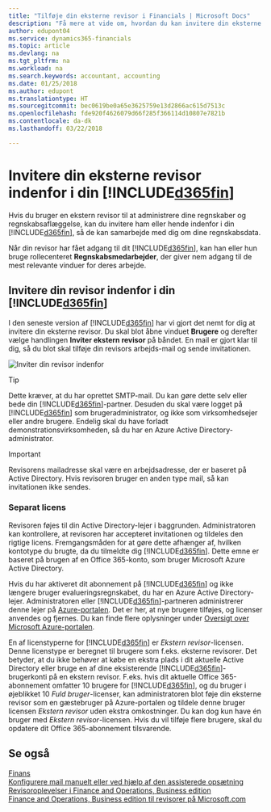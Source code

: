 ```yaml
---
title: "Tilføje din eksterne revisor i Financials | Microsoft Docs"
description: "Få mere at vide om, hvordan du kan invitere din eksterne revisor indenfor i Finance and Operations, Business edition."
author: edupont04
ms.service: dynamics365-financials
ms.topic: article
ms.devlang: na
ms.tgt_pltfrm: na
ms.workload: na
ms.search.keywords: accountant, accounting
ms.date: 01/25/2018
ms.author: edupont
ms.translationtype: HT
ms.sourcegitcommit: bec0619be0a65e3625759e13d2866ac615d7513c
ms.openlocfilehash: fde920f4626079d66f285f366114d10807e7821b
ms.contentlocale: da-dk
ms.lasthandoff: 03/22/2018

---
```

# <a name="inviting-your-external-accountant-to-your-included365finincludesd365finmdmd"></a>Invitere din eksterne revisor indenfor i din [!INCLUDE[d365fin](includes/d365fin_md.md)]
Hvis du bruger en ekstern revisor til at administrere dine regnskaber og regnskabsaflæggelse, kan du invitere ham eller hende indenfor i din [!INCLUDE[d365fin](includes/d365fin_md.md)], så de kan samarbejde med dig om dine regnskabsdata.

Når din revisor har fået adgang til dit [!INCLUDE[d365fin](includes/d365fin_md.md)], kan han eller hun bruge rollecenteret **Regnskabsmedarbejder**, der giver nem adgang til de mest relevante vinduer for deres arbejde.  

## <a name="invite-your-accountant-to-your-included365finincludesd365finmdmd"></a>Invitere din revisor indenfor i din [!INCLUDE[d365fin](includes/d365fin_md.md)]
I den seneste version af [!INCLUDE[d365fin](includes/d365fin_md.md)] har vi gjort det nemt for dig at invitere din eksterne revisor. Du skal blot åbne vinduet **Brugere** og derefter vælge handlingen **Inviter ekstern revisor** på båndet. En mail er gjort klar til dig, så du blot skal tilføje din revisors arbejds-mail og sende invitationen.  

![Inviter din revisor indenfor](./media/finance-invite-accountant/invite-accountant.png)

> [!TIP]  
>  Dette kræver, at du har oprettet SMTP-mail. Du kan gøre dette selv eller bede din [!INCLUDE[d365fin](includes/d365fin_md.md)]-partner. Desuden du skal være logget på [!INCLUDE[d365fin](includes/d365fin_md.md)] som brugeradministrator, og ikke som virksomhedsejer eller andre brugere. Endelig skal du have forladt demonstrationsvirksomheden, så du har en Azure Active Directory-administrator.  

> [!IMPORTANT]  
>  Revisorens mailadresse skal være en arbejdsadresse, der er baseret på Active Directory. Hvis revisoren bruger en anden type mail, så kan invitationen ikke sendes.  

### <a name="separate-license"></a>Separat licens
Revisoren føjes til din Active Directory-lejer i baggrunden. Administratoren kan kontrollere, at revisoren har accepteret invitationen og tildeles den rigtige licens. Fremgangsmåden for at gøre dette afhænger af, hvilken kontotype du brugte, da du tilmeldte dig [!INCLUDE[d365fin](includes/d365fin_md.md)]. Dette emne er baseret på brugen af en Office 365-konto, som bruger Microsoft Azure Active Directory.  

Hvis du har aktiveret dit abonnement på [!INCLUDE[d365fin](includes/d365fin_md.md)] og ikke længere bruger evalueringsregnskabet, du har en Azure Active Directory-lejer. Administratoren eller [!INCLUDE[d365fin](includes/d365fin_md.md)]-partneren administrerer denne lejer på [Azure-portalen](https://portal.azure.com). Det er her, at nye brugere tilføjes, og licenser anvendes og fjernes. Du kan finde flere oplysninger under [Oversigt over Microsoft Azure-portalen](https://docs.microsoft.com/en-us/azure/azure-portal-overview).  

En af licenstyperne for [!INCLUDE[d365fin](includes/d365fin_md.md)] er *Ekstern revisor*-licensen. Denne licenstype er beregnet til brugere som f.eks. eksterne revisorer. Det betyder, at du ikke behøver at købe en ekstra plads i dit aktuelle Active Directory eller bruge en af dine eksisterende [!INCLUDE[d365fin](includes/d365fin_md.md)]-brugerkonti på en ekstern revisor. F.eks. hvis dit aktuelle Office 365-abonnement omfatter 10 brugere for [!INCLUDE[d365fin](includes/d365fin_md.md)], og du bruger i øjeblikket 10 *Fuld bruger*-licenser, kan administratoren blot føje din eksterne revisor som en gæstebruger på Azure-portalen og tildele denne bruger licensen *Ekstern revisor* uden ekstra omkostninger. Du kan dog kun have én bruger med *Ekstern revisor*-licensen. Hvis du vil tilføje flere brugere, skal du opdatere dit Office 365-abonnement tilsvarende.  

## <a name="see-also"></a>Se også
[Finans](finance.md)  
[Konfigurere mail manuelt eller ved hjælp af den assisterede opsætning](madeira-how-setup-email.md)  
[Revisoroplevelser i Finance and Operations, Business edition ](finance-accounting.md)  
[Finance and Operations, Business edition til revisorer på Microsoft.com](https://www.microsoft.com/en-us/dynamics365/financial-insights-for-accountants)  

